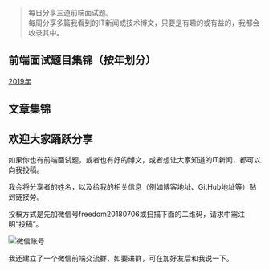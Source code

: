 > 每日分享三道前端面试题。  
> 每周分享多篇我看到的IT新闻或技术博文，只要是有趣的或有益的，我都会收录其中。

## 前端面试题目集锦（按年划分）
[2019年](https://github.com/pwstrick/daily/tree/master/interview/2019)


## 文章集锦


## 欢迎大家踊跃分享
如果你也有前端面试题，或者也有好的博文，或者想让大家知道的IT新闻，都可以向我投稿。

我会将分享者的姓名，以及给我的相关信息（例如博客地址、GitHub地址等）贴到链接旁。

投稿方式是先加微信号freedom20180706或扫描下面的二维码，请求中需注明“投稿”。

![微信账号](https://github.com/pwstrick/daily/raw/master/assets/img/qrcode.jpg)

我还建立了一个微信前端交流群，如要进群，可在加好友后和我说一下。
